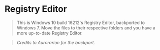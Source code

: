 # Registry Editor

> This is Windows 10 build 16212's Registry Editor, backported to Windows 7. Move the files to their respective folders and you have a more up-to-date Registry Editor.

> *Credits to Aurorarion for the backport.*